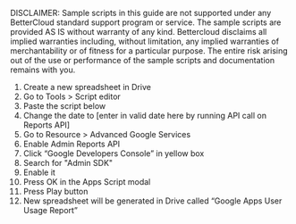 DISCLAIMER: Sample scripts in this guide are not supported under any BetterCloud standard support program or service. The sample scripts are provided AS IS without warranty of any kind. Bettercloud disclaims all implied warranties including, without limitation, any implied warranties of merchantability or of fitness for a particular purpose. The entire risk arising out of the use or performance of the sample scripts and documentation remains with you.

1) Create a new spreadsheet in Drive
2) Go to Tools > Script editor
3) Paste the script below
4) Change the date to [enter in valid date here by running API call on Reports API]
5) Go to Resource > Advanced Google Services
6) Enable Admin Reports API
7) Click “Google Developers Console” in yellow box
8) Search for "Admin SDK"
9) Enable it
10) Press OK in the Apps Script modal
11) Press Play button
12) New spreadsheet will be generated in Drive called “Google Apps User Usage Report”


